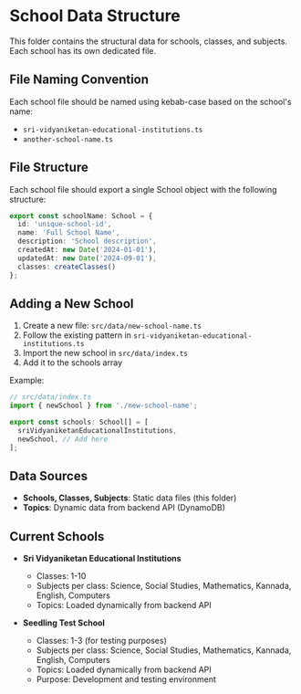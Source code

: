 # School Data Structure

This folder contains the structural data for schools, classes, and subjects. Each school has its own dedicated file.

## File Naming Convention

Each school file should be named using kebab-case based on the school's name:
- `sri-vidyaniketan-educational-institutions.ts`
- `another-school-name.ts`

## File Structure

Each school file should export a single School object with the following structure:

```typescript
export const schoolName: School = {
  id: 'unique-school-id',
  name: 'Full School Name',
  description: 'School description',
  createdAt: new Date('2024-01-01'),
  updatedAt: new Date('2024-09-01'),
  classes: createClasses()
};
```

## Adding a New School

1. Create a new file: `src/data/new-school-name.ts`
2. Follow the existing pattern in `sri-vidyaniketan-educational-institutions.ts`
3. Import the new school in `src/data/index.ts`
4. Add it to the schools array

Example:
```typescript
// src/data/index.ts
import { newSchool } from './new-school-name';

export const schools: School[] = [
  sriVidyaniketanEducationalInstitutions,
  newSchool, // Add here
];
```

## Data Sources

- **Schools, Classes, Subjects**: Static data files (this folder)
- **Topics**: Dynamic data from backend API (DynamoDB)

## Current Schools

- **Sri Vidyaniketan Educational Institutions**
  - Classes: 1-10
  - Subjects per class: Science, Social Studies, Mathematics, Kannada, English, Computers
  - Topics: Loaded dynamically from backend API

- **Seedling Test School**
  - Classes: 1-3 (for testing purposes)
  - Subjects per class: Science, Social Studies, Mathematics, Kannada, English, Computers
  - Topics: Loaded dynamically from backend API
  - Purpose: Development and testing environment
